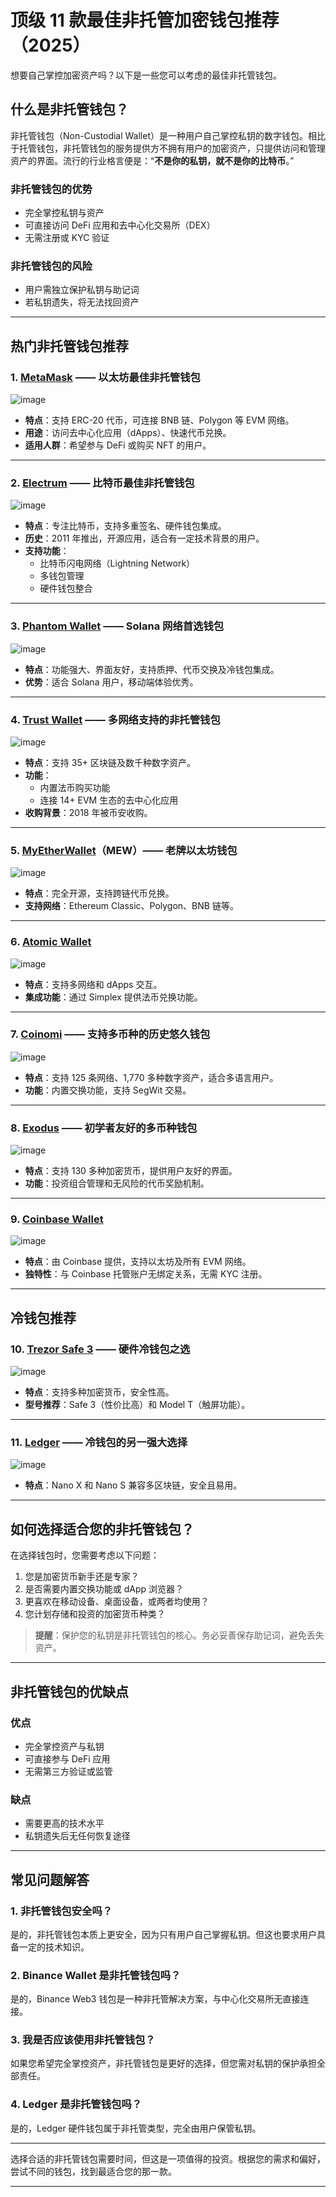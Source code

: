 # 顶级 11 款最佳非托管加密钱包推荐（2025）

想要自己掌控加密资产吗？以下是一些您可以考虑的最佳非托管钱包。

## 什么是非托管钱包？
非托管钱包（Non-Custodial Wallet）是一种用户自己掌控私钥的数字钱包。相比于托管钱包，非托管钱包的服务提供方不拥有用户的加密资产，只提供访问和管理资产的界面。流行的行业格言便是：“**不是你的私钥，就不是你的比特币**。”

### 非托管钱包的优势
- 完全掌控私钥与资产
- 可直接访问 DeFi 应用和去中心化交易所（DEX）
- 无需注册或 KYC 验证

### 非托管钱包的风险
- 用户需独立保护私钥与助记词
- 若私钥遗失，将无法找回资产

---

## 热门非托管钱包推荐

### 1. [MetaMask](https://metamask.io) —— 以太坊最佳非托管钱包

![image](https://github.com/user-attachments/assets/5a2cd03d-8e59-424c-ac09-0906efa9dae8)

- **特点**：支持 ERC-20 代币，可连接 BNB 链、Polygon 等 EVM 网络。
- **用途**：访问去中心化应用（dApps）、快速代币兑换。
- **适用人群**：希望参与 DeFi 或购买 NFT 的用户。

---

### 2. [Electrum](https://electrum.org) —— 比特币最佳非托管钱包

![image](https://github.com/user-attachments/assets/fee955b8-5e38-4df9-8eaa-e3f6e84e9df5)

- **特点**：专注比特币，支持多重签名、硬件钱包集成。
- **历史**：2011 年推出，开源应用，适合有一定技术背景的用户。
- **支持功能**：
  - 比特币闪电网络（Lightning Network）
  - 多钱包管理
  - 硬件钱包整合

---

### 3. [Phantom Wallet](https://phantom.app) —— Solana 网络首选钱包

![image](https://github.com/user-attachments/assets/40f7fc8a-eb17-41c3-a804-ce9cb353a8e4)

- **特点**：功能强大、界面友好，支持质押、代币交换及冷钱包集成。
- **优势**：适合 Solana 用户，移动端体验优秀。

---

### 4. [Trust Wallet](https://trustwallet.com) —— 多网络支持的非托管钱包

![image](https://github.com/user-attachments/assets/a0235ca3-0a99-42ca-8cd9-52bf8d101962)

- **特点**：支持 35+ 区块链及数千种数字资产。
- **功能**：
  - 内置法币购买功能
  - 连接 14+ EVM 生态的去中心化应用
- **收购背景**：2018 年被币安收购。

---

### 5. [MyEtherWallet](https://www.myetherwallet.com)（MEW）—— 老牌以太坊钱包

![image](https://github.com/user-attachments/assets/297f9dd8-a327-4523-9bd2-41ae49de52c6)

- **特点**：完全开源，支持跨链代币兑换。
- **支持网络**：Ethereum Classic、Polygon、BNB 链等。

---

### 6. [Atomic Wallet](https://atomicwallet.io)

![image](https://github.com/user-attachments/assets/3cedfa86-af41-4d02-a8dd-48c5f8fd8e55)

- **特点**：支持多网络和 dApps 交互。
- **集成功能**：通过 Simplex 提供法币兑换功能。

---

### 7. [Coinomi](https://www.coinomi.com/en/) —— 支持多币种的历史悠久钱包

![image](https://github.com/user-attachments/assets/30a9fb9f-7bba-41df-a833-c4cbf33dad4a)

- **特点**：支持 125 条网络、1,770 多种数字资产，适合多语言用户。
- **功能**：内置交换功能，支持 SegWit 交易。

---

### 8. [Exodus](https://www.exodus.com) —— 初学者友好的多币种钱包

![image](https://github.com/user-attachments/assets/41fda360-7d9b-406b-a16f-6c66f8c33670)

- **特点**：支持 130 多种加密货币，提供用户友好的界面。
- **功能**：投资组合管理和无风险的代币奖励机制。

---

### 9. [Coinbase Wallet](https://www.coinbase.com/wallet)

![image](https://github.com/user-attachments/assets/92522316-9a50-476e-ab3d-6f9341e28638)

- **特点**：由 Coinbase 提供，支持以太坊及所有 EVM 网络。
- **独特性**：与 Coinbase 托管账户无绑定关系，无需 KYC 注册。

---

## 冷钱包推荐

### 10. [Trezor Safe 3](https://trezor.io) —— 硬件冷钱包之选

![image](https://github.com/user-attachments/assets/3bbb50e6-dbfd-4cec-ace6-0ec475b75eb8)

- **特点**：支持多种加密货币，安全性高。
- **型号推荐**：Safe 3（性价比高）和 Model T（触屏功能）。

---

### 11. [Ledger](https://www.ledger.com) —— 冷钱包的另一强大选择

![image](https://github.com/user-attachments/assets/3f707d13-1bab-45da-8ebb-289c480afabc)

- **特点**：Nano X 和 Nano S 兼容多区块链，安全且易用。

---

## 如何选择适合您的非托管钱包？
在选择钱包时，您需要考虑以下问题：
1. 您是加密货币新手还是专家？
2. 是否需要内置交换功能或 dApp 浏览器？
3. 更喜欢在移动设备、桌面设备，或两者均使用？
4. 您计划存储和投资的加密货币种类？

> **提醒**：保护您的私钥是非托管钱包的核心。务必妥善保存助记词，避免丢失资产。

---

## 非托管钱包的优缺点

### 优点
- 完全掌控资产与私钥
- 可直接参与 DeFi 应用
- 无需第三方验证或监管

### 缺点
- 需要更高的技术水平
- 私钥遗失后无任何恢复途径

---

## 常见问题解答

### 1. 非托管钱包安全吗？
是的，非托管钱包本质上更安全，因为只有用户自己掌握私钥。但这也要求用户具备一定的技术知识。

### 2. Binance Wallet 是非托管钱包吗？
是的，Binance Web3 钱包是一种非托管解决方案，与中心化交易所无直接连接。

### 3. 我是否应该使用非托管钱包？
如果您希望完全掌控资产，非托管钱包是更好的选择，但您需对私钥的保护承担全部责任。

### 4. Ledger 是非托管钱包吗？
是的，Ledger 硬件钱包属于非托管类型，完全由用户保管私钥。

---

选择合适的非托管钱包需要时间，但这是一项值得的投资。根据您的需求和偏好，尝试不同的钱包，找到最适合您的那一款。

---
